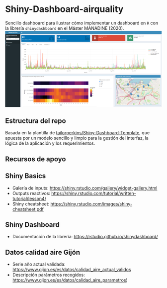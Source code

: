 # Shiny-Dashboard-airquality

Sencillo dashboard para ilustrar cómo implementar un dashboard en `R` con la librería `shinydashboard` en el Máster MANADINE (2020).
![dashboard](https://github.com/lastree/Shiny-Dashboard-airquality/blob/master/shiny_dashboard.png "Resultado")

## Estructura del repo 
Basada en la plantilla de [tailorperkins/Shiny-Dashboard-Template](https://github.com/taylorperkins/Shiny-Dashboard-Template), que apuesta por un modelo sencillo y limpio para la gestión del interfaz, la lógica de la aplicación y los requerimientos.

## Recursos de apoyo
## Shiny Basics
* Galería de inputs: https://shiny.rstudio.com/gallery/widget-gallery.html 
* Outputs reactivos: https://shiny.rstudio.com/tutorial/written-tutorial/lesson4/
* Shiny cheatsheet: https://shiny.rstudio.com/images/shiny-cheatsheet.pdf

## Shiny Dashboard
* Documentación de la librería: https://rstudio.github.io/shinydashboard/

## Datos calidad aire Gijón
* Serie año actual validada: https://www.gijon.es/es/datos/calidad_aire_actual_validos
* Descripción parámetros recogidos: https://www.gijon.es/es/datos/calidad_aire_parametros)
